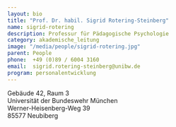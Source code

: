 ```yaml
---
layout: bio
title: "Prof. Dr. habil. Sigrid Rotering-Steinberg"
name: sigrid-rotering
description: Professur für Pädagogische Psychologie 
category: akademische_leitung
image: "/media/people/sigrid-rotering.jpg"
parent: People
phone:  +49 (0)89 / 6004 3160
email:  sigrid.rotering-steinberg@unibw.de
program: personalentwicklung
---
```


Gebäude 42, Raum 3<br>
Universität der Bundeswehr München<br>
Werner-Heisenberg-Weg 39<br>
85577 Neubiberg
